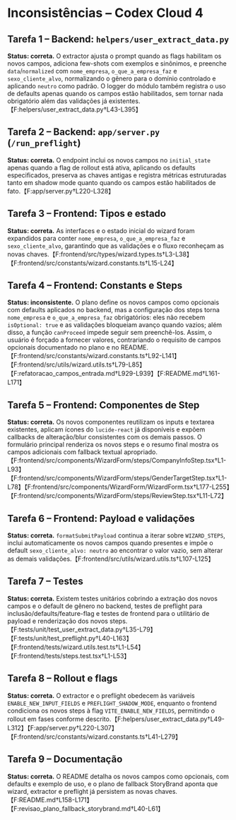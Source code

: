 # Inconsistências – Codex Cloud 4

## Tarefa 1 – Backend: `helpers/user_extract_data.py`
**Status: correta.** O extractor ajusta o prompt quando as flags habilitam os novos campos, adiciona few-shots com exemplos e sinônimos, e preenche `data`/`normalized` com `nome_empresa`, `o_que_a_empresa_faz` e `sexo_cliente_alvo`, normalizando o gênero para o domínio controlado e aplicando `neutro` como padrão. O logger do módulo também registra o uso de defaults apenas quando os campos estão habilitados, sem tornar nada obrigatório além das validações já existentes.【F:helpers/user_extract_data.py†L43-L395】

## Tarefa 2 – Backend: `app/server.py` (`/run_preflight`)
**Status: correta.** O endpoint inclui os novos campos no `initial_state` apenas quando a flag de rollout está ativa, aplicando os defaults especificados, preserva as chaves antigas e registra métricas estruturadas tanto em shadow mode quanto quando os campos estão habilitados de fato.【F:app/server.py†L220-L328】

## Tarefa 3 – Frontend: Tipos e estado
**Status: correta.** As interfaces e o estado inicial do wizard foram expandidos para conter `nome_empresa`, `o_que_a_empresa_faz` e `sexo_cliente_alvo`, garantindo que as validações e o fluxo reconheçam as novas chaves.【F:frontend/src/types/wizard.types.ts†L3-L38】【F:frontend/src/constants/wizard.constants.ts†L15-L24】

## Tarefa 4 – Frontend: Constants e Steps
**Status: inconsistente.** O plano define os novos campos como opcionais com defaults aplicados no backend, mas a configuração dos steps torna `nome_empresa` e `o_que_a_empresa_faz` obrigatórios: eles não recebem `isOptional: true` e as validações bloqueiam avanço quando vazios; além disso, a função `canProceed` impede seguir sem preenchê-los. Assim, o usuário é forçado a fornecer valores, contrariando o requisito de campos opcionais documentado no plano e no README.【F:frontend/src/constants/wizard.constants.ts†L92-L141】【F:frontend/src/utils/wizard.utils.ts†L79-L85】【F:refatoracao_campos_entrada.md†L929-L939】【F:README.md†L161-L171】

## Tarefa 5 – Frontend: Componentes de Step
**Status: correta.** Os novos componentes reutilizam os inputs e textarea existentes, aplicam ícones do `lucide-react` já disponíveis e expõem callbacks de alteração/blur consistentes com os demais passos. O formulário principal renderiza os novos steps e o resumo final mostra os campos adicionais com fallback textual apropriado.【F:frontend/src/components/WizardForm/steps/CompanyInfoStep.tsx†L1-L93】【F:frontend/src/components/WizardForm/steps/GenderTargetStep.tsx†L1-L78】【F:frontend/src/components/WizardForm/WizardForm.tsx†L177-L255】【F:frontend/src/components/WizardForm/steps/ReviewStep.tsx†L11-L72】

## Tarefa 6 – Frontend: Payload e validações
**Status: correta.** `formatSubmitPayload` continua a iterar sobre `WIZARD_STEPS`, inclui automaticamente os novos campos quando presentes e impõe o default `sexo_cliente_alvo: neutro` ao encontrar o valor vazio, sem alterar as demais validações.【F:frontend/src/utils/wizard.utils.ts†L107-L125】

## Tarefa 7 – Testes
**Status: correta.** Existem testes unitários cobrindo a extração dos novos campos e o default de gênero no backend, testes de preflight para inclusão/defaults/feature-flag e testes de frontend para o utilitário de payload e renderização dos novos steps.【F:tests/unit/test_user_extract_data.py†L35-L79】【F:tests/unit/test_preflight.py†L40-L163】【F:frontend/tests/wizard.utils.test.ts†L1-L54】【F:frontend/tests/steps.test.tsx†L1-L53】

## Tarefa 8 – Rollout e flags
**Status: correta.** O extractor e o preflight obedecem às variáveis `ENABLE_NEW_INPUT_FIELDS` e `PREFLIGHT_SHADOW_MODE`, enquanto o frontend condiciona os novos steps à flag `VITE_ENABLE_NEW_FIELDS`, permitindo o rollout em fases conforme descrito.【F:helpers/user_extract_data.py†L49-L312】【F:app/server.py†L220-L307】【F:frontend/src/constants/wizard.constants.ts†L41-L279】

## Tarefa 9 – Documentação
**Status: correta.** O README detalha os novos campos como opcionais, com defaults e exemplo de uso, e o plano de fallback StoryBrand aponta que wizard, extractor e preflight já persistem as novas chaves.【F:README.md†L158-L171】【F:revisao_plano_fallback_storybrand.md†L40-L61】

